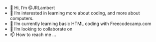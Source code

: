 - 👋 Hi, I’m @JRLambert
- 👀 I’m interested in learning more about coding, and more about computers.
- 🌱 I’m currently learning basic HTML coding with Freecodecamp.com
- 💞️ I’m looking to collaborate on 
- 📫 How to reach me ...

<!---
JRLambert/JRLambert is a ✨ special ✨ repository because its `README.md` (this file) appears on your GitHub profile.
You can click the Preview link to take a look at your changes.
--->

